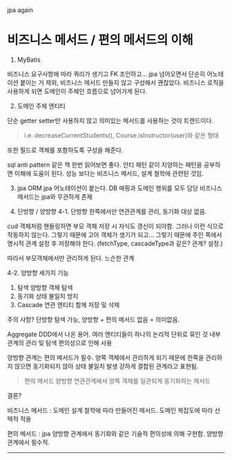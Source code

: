 jpa again

# 비즈니스 메서드 / 편의 메서드의 이해

1. MyBatis

비즈니스 요구사항에 따라 쿼리가 생기고 FK 조인하고...
jpa 넘어오면서 단순히 어노테이션 붙이는 거 제외, 비즈니스 메서드 만들지 않고 구성해서 괜찮았다.
비즈니스 로직을 사용하게 되면 도메인이 주체인 흐름으로 넘어가게 된다.

2. 도메인 주체 엔티티

단순 getter setter만 사용하지 않고 의미있는 메서드를 사용하는 것이 트렌드이다.

> i.e. decreaseCurrentStudents(), Course.isInstructor(user)와 같은 형태

또한 필드로 객체를 포함하도록 구성을 해준다.

sql anti pattern 같은 책 한번 읽어보면 좋다.
안티 패턴 같이 지양하는 패턴을 공부하면 이해에 도움이 된다. 성능 보다는 비즈니스 메서드, 설계 철학에 관련된 것임.

3. jpa ORM
jpa 어노테이션이 붙는다.
DB 매핑과 도메인 행위를 모두 담당
비즈니스 메서드는 jpa와 무관하게 존재

4. 단방향 / 양방향
4-1. 단방향
한쪽에서만 연관관계를 관리, 동기화 대상 없음.

cud
객체처럼 핸들링하면 부모 객체 저장 시 자식도 갱신이 되야함.
그러나 이런 식으로 작동하지 않는다. 그렇기 때문에 고아 객체가 생기가 되고...
그렇기 때문에 주인 쪽에서 명시적 관계 설정 후 저장해야 한다. (fetchType, cascadeType과 같은? 관계? 설정.)

따라서 부모객체에서만 관리하게 된다.
느슨한 관계

4-2. 양방향
세가지 기능
1. 탐색
양방향 객체 탐색
2. 동기화
상태 불일치 방지
3. Cascade
연관 엔티티 함께 저장 및 삭제

주의 사항?
단방향 탐색 가능, 양방향 + 편의 메서드 없음 = 의미없음.

Aggregate
DDD에서 나온 용어.
여러 엔티티들이 하나의 논리적 단위로 묶인 것
내부 관계의 관리 및 탐색 편의성으로 인해 사용

양방향 관계는 편의 메서드가 필수. 양쪽 객체에서 관리하게 되기 때문에 한쪽을 관리하지 않으면 동기화되지 않아 상태 불일치 발생
강하게 결합된 관계라고 표현됨.

> 편의 메서드
> 양방향 연관관계에서 양쪽 객체를 일관되게 동기화하는 메서드

결론?

비즈니스 메서드 : 도메인 설계 철학에 따라 만들어진 메서드. 도메인 복잡도에 따라 선택적 적용

편의 메서드 : jpa 양방향 관계에서 동기화와 같은 기술적 편의성에 의해 구현함. 양방향 관계에서 필수적.

---

